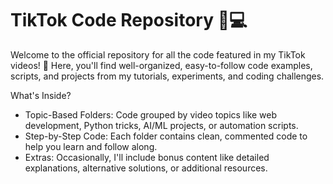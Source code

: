# TikTok Code Repository 🎥💻
Welcome to the official repository for all the code featured in my TikTok videos! 🚀
Here, you'll find well-organized, easy-to-follow code examples, scripts, and projects from my tutorials, experiments, and coding challenges.

What's Inside?
- Topic-Based Folders: Code grouped by video topics like web development, Python tricks, AI/ML projects, or automation scripts.
- Step-by-Step Code: Each folder contains clean, commented code to help you learn and follow along.
- Extras: Occasionally, I'll include bonus content like detailed explanations, alternative solutions, or additional resources.
